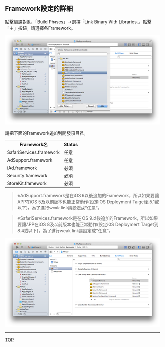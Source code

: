 ## Framework設定的詳細

點擊編譯對象，「Build Phases」→選擇「Link Binary With Libraries」。點擊「＋」按鈕，請選擇各Framework。

![Framework設定01](./img01.png)

請把下面的Framework追加到開發項目裡。

<table>
<tr><th>Framework名</th><th>Status</th></tr>
<tr><td>SafariServices.framework</td><td>任意</td></tr>
<tr><td>AdSupport.framework</td><td>任意</td></tr>
<tr><td>iAd.framework </td><td>必須</td></tr>
<tr><td>Security.framework </td><td>必須</td></tr>
<tr><td>StoreKit.framework </td><td>必須</td></tr>
</table>

> ※AdSupport.framework是在iOS 6以後追加的Framework，所以如果要讓APP在iOS 5及以前版本也能正常動作(設定iOS Deployment Target到5.1或以下)，為了進行weak link請設定成”任意”。

> ※SafariServices.framework是在iOS 9以後追加的Framework，所以如果要讓APP在iOS 8及以前版本也能正常動作(設定iOS Deployment Target到8.4或以下)，為了進行weak link請設定成”任意”。

![Framework設定02](./img02.png)

---
[TOP](/lang/tw/README.md)
